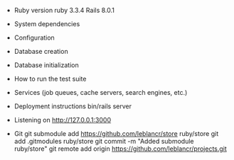 * Ruby version
ruby 3.3.4
Rails 8.0.1

* System dependencies

* Configuration

* Database creation

* Database initialization

* How to run the test suite

* Services (job queues, cache servers, search engines, etc.)

* Deployment instructions
bin/rails server
* Listening on http://127.0.0.1:3000

* Git
git submodule add https://github.com/leblancr/store ruby/store
git add .gitmodules ruby/store
git commit -m "Added submodule ruby/store"
git remote add origin https://github.com/leblancr/projects.git

